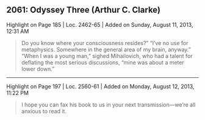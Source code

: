 ## 2061: Odyssey Three (Arthur C. Clarke)

Highlight on Page 185 | Loc. 2462-65  | Added on Sunday, August 11, 2013, 12:31 AM

> Do you know where your consciousness resides?” “I’ve no use for metaphysics. Somewhere in the general area of my brain, anyway.” “When I was a young man,” sighed Mihailovich, who had a talent for deflating the most serious discussions, “mine was about a meter lower down.”

---

Highlight on Page 197 | Loc. 2560-61  | Added on Monday, August 12, 2013, 11:22 PM

> I hope you can fax his book to us in your next transmission—we’re all anxious to read it.
